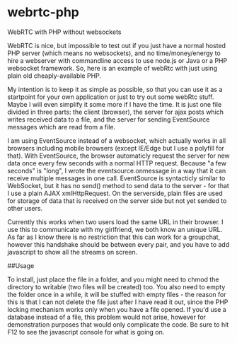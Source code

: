 # webrtc-php
WebRTC with PHP without websockets

WebRTC is nice, but impossible to test out if you just have a normal hosted PHP server (which means no websockets), and no time/money/energy to hire a webserver with commandline access to use node.js or Java or a PHP websocket framework. So, here is an example of webRtc with just using plain old cheaply-available PHP.

My intention is to keep it as simple as possible, so that you can use it as a startpoint for your own application or just to try out some webRtc stuff. Maybe I will even simplify it some more if I have the time. It is just one file divided in three parts: the client (browser), the server for ajax posts which writes received data to a file, and the server for sending EventSource messages which are read from a file.

I am using EventSource instead of a websocket, which actually works in all browsers including mobile browsers (except IE/Edge but I use a polyfill for that). With EventSource, the browser automaticly request the server for new data once every few seconds with a normal HTTP request. Because "a few seconds" is "long", I wrote the eventsource.onmessage in a way that it can receive multiple messages in one call. EventSource is syntacticly similar to WebSocket, but it has no send() method to send data to the server - for that I use a plain AJAX xmlHttpRequest. On the serverside, plain files are used for storage of data that is received on the server side but not yet sended to other users.

Currently this works when two users load the same URL in their browser. I use this to communicate with my girlfriend, we both know an unique URL. As far as I know there is no restriction that this can work for a groupchat, however this handshake should be between every pair, and you have to add javascript to show all the streams on screen.

##Usage

To install, just place the file in a folder, and you might need to chmod the directory to writable (two files will be created) too. You also need to empty the folder once in a while, it will be stuffed with empty files - the reason for this is that I can not delete the file just after I have read it out, since the PHP locking mechanism works only when you have a file opened. If you'd use a database instead of a file, this problem would not arise, however for demonstration purposes that would only complicate the code. Be sure to hit F12 to see the javascript console for what is going on.
